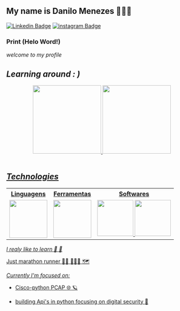 ## My name is Danilo Menezes 👨🏾‍💻



[![Linkedin Badge](https://img.shields.io/badge/-LinkedIn-blue?style=fat-square&logo=Linkedin&logoColor=white&link=https://www.linkedin.com/in/danilo-menezes-5745041a2/)](https://www.linkedin.com/in/danilo-menezes-5745041a2/) [![instagram Badge](https://img.shields.io/badge/-instagram-blueviolet?style=fat-square&logo=instagram&logoColor=white&link=https://https://www.instagram.com/danmenezxs/)](https://www.instagram.com/danmenezxs/)



### Print (Helo Word!)

_welcome to my profile_


## _Learning around : )_
<center>
  <table>
<div align="center">
  <a href="https://github.com/Dannmenezes">
  <img height="180em" src="https://github-readme-stats.vercel.app/api?username=Dannmenezes&show_icons=true&theme=dracula&include_all_commits=true&count_private=true"/>
  <img height="180em" src="https://github-readme-stats.vercel.app/api/top-langs/?username=Dannmenezes&layout=compact&langs_count=7&theme=dracula"/>
</div>
  </table>
    </center>





## _Technologies_
  
<table align="space-between">
    <tr>
  
<th>Linguagens</th>
<th>Ferramentas</th>
<th>Softwares</th>
 </tr>
       <tr>
<td>
    <img height="100em" src="https://cdn.jsdelivr.net/gh/devicons/devicon/icons/html5/html5-original-wordmark.svg"/>

</td>

<td>
   <img height="100em" src="https://cdn.jsdelivr.net/gh/devicons/devicon/icons/git/git-original-wordmark.svg"/>
                                                                                                               
</td>
   
        
 <td>
    <img height="95em" src="https://cdn.jsdelivr.net/gh/devicons/devicon/icons/github/github-original-wordmark.svg"/>
    <img height="95em" src="https://cdn.jsdelivr.net/gh/devicons/devicon/icons/visualstudio/visualstudio-plain.svg"/>
    
 </td>
       
 </tr>  
</table>

</center>


_I realy like to learn 🔭 🔶_



Just marathon runner :weight_lifting_man: 👨🏾‍💻 🗺️




_Currently I'm focused on:_



- Cisco-python PCAP :globe_with_meridians: 🪐

- building Api's in python focusing on digital security :snake:



<!--
**wallaceleonel/wallaceleonel** is a ✨ _special_ ✨ repository because its `README.md` (this file) appears on your GitHub profile.



Here are some ideas to get you started: :man



- 🔭 I’m currently working on ...
- 🌱 I’m currently learning ...
- 👯 I’m looking to collaborate on ...
- 🤔 I’m looking for help with ...
- 💬 Ask me about ...
- 📫 How to reach me: ...
- 😄 Pronouns: ...
- ⚡ Fun fact: ...
-->

